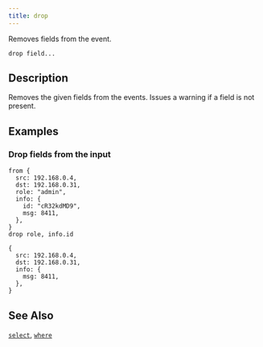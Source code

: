 ```yaml
---
title: drop
---
```


Removes fields from the event.

```tql
drop field...
```

## Description

Removes the given fields from the events. Issues a warning if a field is not
present.

## Examples

### Drop fields from the input

```tql
from {
  src: 192.168.0.4,
  dst: 192.168.0.31,
  role: "admin",
  info: {
    id: "cR32kdMD9",
    msg: 8411,
  },
}
drop role, info.id
```

```tql
{
  src: 192.168.0.4,
  dst: 192.168.0.31,
  info: {
    msg: 8411,
  },
}
```

## See Also

[`select`](select),
[`where`](where)
